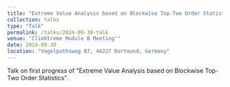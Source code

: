 ```yaml
---
title: "Extreme Value Analysis based on Blockwise Top-Two Order Statistics"
collection: talks
type: "Talk"
permalink: /talks/2024-09-30-talk
venue: "ClimXtreme Module B Meeting'"
date: 2024-09-30
location: "Vogelpothsweg 87, 44227 Dortmund, Germany"
---
```


Talk on first progress of "Extreme Value Analysis based on Blockwise Top-Two Order Statistics".